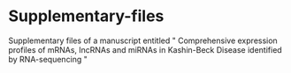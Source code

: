 # Supplementary-files
Supplementary files of a manuscript entitled " Comprehensive expression profiles of mRNAs, lncRNAs and miRNAs in Kashin-Beck Disease identified by RNA-sequencing "
